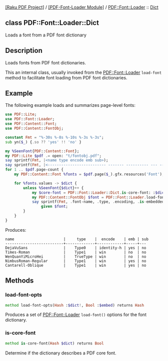 [[Raku PDF Project]](https://pdf-raku.github.io)
 / [[PDF-Font-Loader Module]](https://pdf-raku.github.io/PDF-Font-Loader-raku)
 / [PDF::Font::Loader](https://pdf-raku.github.io/PDF-Font-Loader-raku/PDF/Font/Loader)
 :: [Dict](https://pdf-raku.github.io/PDF-Font-Loader-raku/PDF/Font/Loader/Dict)

class PDF::Font::Loader::Dict
-----------------------------

Loads a font from a PDF font dictionary

Description
-----------

Loads fonts from PDF font dictionaries.

This an internal class, usually invoked from the [PDF::Font::Loader](https://pdf-raku.github.io/PDF-Font-Loader-raku/PDF/Font/Loader) `load-font` method to facilitate font loading from PDF font dictionaries.

Example
-------

The following example loads and summarizes page-level fonts:

```raku
use PDF::Lite;
use PDF::Font::Loader;
use PDF::Content::Font;
use PDF::Content::FontObj;

constant Fmt = "%-30s %-8s %-10s %-3s %-3s";
sub yn($_) {.so ?? 'yes' !! 'no' }

my %SeenFont{PDF::Content::Font};
my PDF::Lite $pdf .= open: "t/fontobj.pdf";
say sprintf(Fmt, |<name type encode emb sub>);
say sprintf(Fmt, |<-------------------------- ------- ---------- --- --->);
for 1 .. $pdf.page-count {
    my PDF::Content::Font %fonts = $pdf.page($_).gfx.resources('Font');

    for %fonts.values -> $dict {
        unless %SeenFont{$dict}++ {
            my $core-font = PDF::Font::Loader::Dict.is-core-font: :$dict;
            my PDF::Content::FontObj $font = PDF::Font::Loader.load-font: :$dict, :$core-font, :quiet;
            say sprintf(Fmt, .font-name, .type, .encoding, .is-embedded.&yn, .is-subset.&yn)
                given $font;
        }
    }
}
```

Produces:

    name                      |     type    |  encode    | emb | sub
    --------------------------+-------------+------------+-----+---
    DejaVuSans                |    Type0    | identity-h | yes | no 
    Times-Roman               |    Type1    | win        | no  | no 
    WenQuanYiMicroHei         |    TrueType | win        | no  | no 
    NimbusRoman-Regular       |    Type1    | win        | yes | no 
    Cantarell-Oblique         |    Type1    | win        | yes | no

Methods
-------

### load-font-opts

```raku
method load-font-opts(Hash :$dict!, Bool :$embed) returns Hash
```

Produces a set of [PDF::Font::Loader](https://pdf-raku.github.io/PDF-Font-Loader-raku/PDF/Font/Loader) `load-font()` options for the font dictionary.

### is-core-font

```raku
method is-core-font(Hash $dict) returns Bool
```

Determine if the dictionary describes a PDF core font.

